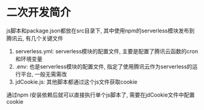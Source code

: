# 二次开发简介

js脚本和package.json都放在src目录下, 其中使用npm的serverless模块发布到腾讯云, 有几个关键文件

1. serverless.yml: serverless模块的配置文件, 主要是配置了腾讯云函数的cron和环境变量
2. .env: 也是serverless模块的配置文件, 指定了使用腾讯云作为serverless的运行平台, 一般无需需改
3. jdCookie.js: 其他脚本都通过这个js文件获取cookie

通过npm i安装依赖后就可以直接执行单个js脚本了, 需要在jdCookie文件中配置cookie
